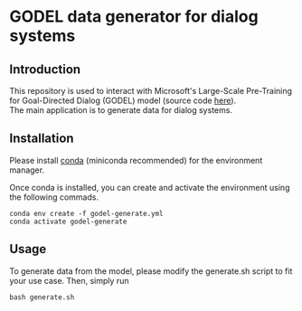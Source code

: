 # GODEL data generator for dialog systems

## Introduction
This repository is used to interact with Microsoft's Large-Scale Pre-Training for Goal-Directed Dialog (GODEL) model (source code [here](https://github.com/microsoft/GODEL)).<br>
The main application is to generate data for dialog systems.

## Installation
Please install [conda](https://conda.io/projects/conda/en/latest/user-guide/install/index.html) (miniconda recommended) for the environment manager.<br>

Once conda is installed, you can create and activate the environment using the following commads.

```
conda env create -f godel-generate.yml
conda activate godel-generate
```

## Usage
To generate data from the model, please modify the generate.sh script to fit your use case. Then, simply run

```
bash generate.sh
```